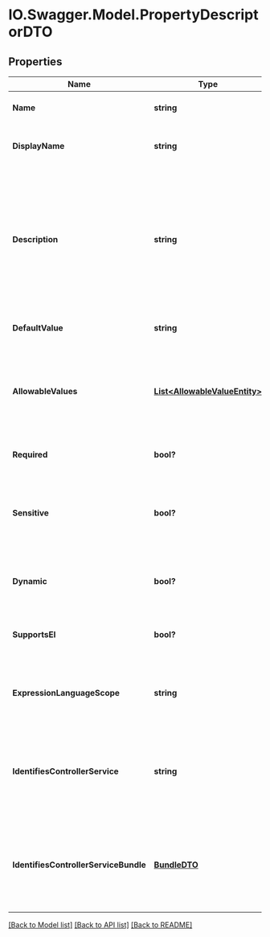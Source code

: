 # IO.Swagger.Model.PropertyDescriptorDTO
## Properties

Name | Type | Description | Notes
------------ | ------------- | ------------- | -------------
**Name** | **string** | The name for the property. | [optional] 
**DisplayName** | **string** | The human readable name for the property. | [optional] 
**Description** | **string** | The description for the property. Used to relay additional details to a user or provide a mechanism of documenting intent. | [optional] 
**DefaultValue** | **string** | The default value for the property. | [optional] 
**AllowableValues** | [**List&lt;AllowableValueEntity&gt;**](AllowableValueEntity.md) | Allowable values for the property. If empty then the allowed values are not constrained. | [optional] 
**Required** | **bool?** | Whether the property is required. | [optional] 
**Sensitive** | **bool?** | Whether the property is sensitive and protected whenever stored or represented. | [optional] 
**Dynamic** | **bool?** | Whether the property is dynamic (user-defined). | [optional] 
**SupportsEl** | **bool?** | Whether the property supports expression language. | [optional] 
**ExpressionLanguageScope** | **string** | Scope of the Expression Language evaluation for the property. | [optional] 
**IdentifiesControllerService** | **string** | If the property identifies a controller service this returns the fully qualified type. | [optional] 
**IdentifiesControllerServiceBundle** | [**BundleDTO**](BundleDTO.md) | If the property identifies a controller service this returns the bundle of the type, null otherwise. | [optional] 

[[Back to Model list]](../README.md#documentation-for-models) [[Back to API list]](../README.md#documentation-for-api-endpoints) [[Back to README]](../README.md)

